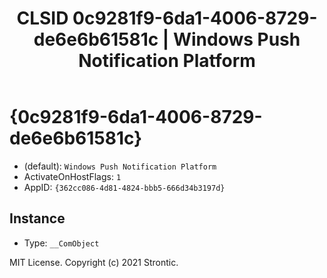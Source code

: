 ﻿---
title: "CLSID 0c9281f9-6da1-4006-8729-de6e6b61581c | Windows Push Notification Platform"
excerpt: What is COM-Object CLSID 0c9281f9-6da1-4006-8729-de6e6b61581c?
---

# {0c9281f9-6da1-4006-8729-de6e6b61581c}

* (default): `Windows Push Notification Platform`
* ActivateOnHostFlags: `1`
* AppID: `{362cc086-4d81-4824-bbb5-666d34b3197d}`

## Instance

* Type: `__ComObject`

MIT License. Copyright (c) 2021 Strontic.


